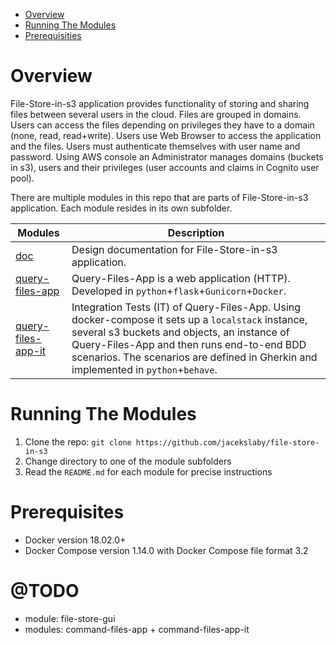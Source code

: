 
* [Overview](#overview)
* [Running The Modules](#running-the-modules)
* [Prerequisities](#prerequisites)


# Overview

File-Store-in-s3 application provides functionality of storing and sharing files between several users in the cloud. Files are grouped in domains. Users can access the files depending on privileges they have to a domain (none, read, read+write). Users use Web Browser to access the application and the files. Users must authenticate themselves with user name and password. Using AWS console an Administrator manages domains (buckets in s3), users and their privileges (user accounts and claims in Cognito user pool).

There are multiple modules in this repo that are parts of File-Store-in-s3 application.
Each module resides in its own subfolder.

| Modules                                       | Description 
| ------------------------------------------ | -------------------------------------------------------------------------------- 
| [doc](doc/README.md)     | Design documentation for File-Store-in-s3 application.
| [query-files-app](query-files-app/README.md)     | Query-Files-App is a web application (HTTP). Developed in `python`+`flask`+`Gunicorn`+`Docker`.
| [query-files-app-it](query-files-app-it/README.md)     | Integration Tests (IT) of Query-Files-App. Using docker-compose it sets up a `localstack` instance, several s3 buckets and objects, an instance of Query-Files-App and then runs end-to-end BDD scenarios. The scenarios are defined in Gherkin and implemented in `python`+`behave`.


# Running The Modules

1. Clone the repo: `git clone https://github.com/jacekslaby/file-store-in-s3`
2. Change directory to one of the module subfolders
3. Read the `README.md` for each module for precise instructions

# Prerequisites

* Docker version 18.02.0+
* Docker Compose version 1.14.0 with Docker Compose file format 3.2

# @TODO

* module: file-store-gui
* modules: command-files-app + command-files-app-it
